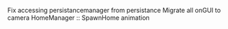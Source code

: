 Fix accessing persistancemanager from persistance
Migrate all onGUI to camera
HomeManager :: SpawnHome animation